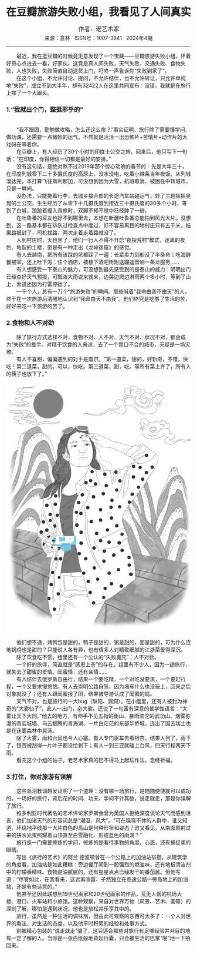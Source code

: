 # <center>在豆瓣旅游失败小组，我看见了人间真实</center> 

<div align=center><img src="https://raw.githubusercontent.com/leaguecn/magazines/main/img_authors/%25d7%25f7%25d5%25df%25a3%25ba%25c0%25cf%25d2%25d5%25ca%25f5%25bc%25d2.jpg"></div> 

<center>来源：意林   ISSN号：1007-3841   2024年4期</center> 


* * *


　　最近，我在逛豆瓣的时候竟无意发现了一个宝藏——豆瓣旅游失败小组。怀着好奇心点进去一看，好家伙，这竟是真人间失败，天气失败、交通失败、食物失败，人也失败，失败简直自动送货上门，叮咚一声告诉你“失败到家了”。  
　　在这个小组，不允许讨论、提问，不允许结伴，也不允许转让，只允许单纯地“失败”，成立不到大半年，却有32422人在这里共同宣布：没错，我就是在旅行上摔了一个大跟头。

### 1.“我就出个门，整挺邪乎的”

  
<br>　　“我不跟团，勤勉做攻略，怎么还这么惨？”事实证明，旅行除了需要懂学问、做功课，还需要一点微妙的运气。不然就是活活一出恐怖片+苦情片+动作片的大戏码在等着你。  
　　在豆瓣上，有人经历了30个小时的印度土公交之旅，回来后，他只写下一句话：“在印度，你得相信一切都是最好的安排。”  
　　没有这句话，是绝对熬不过2019年那个惊心动魄的春节的：先是大年三十，在印度列城零下二十多摄氏度的高原上，没水没电，吃着小辣条当年夜饭。从列城溜达完，本打算飞往斯利那加，可没想到因为大雪，航班取消，被困在中转城市，只是一瞬间。  
　　没办法，只能拖着行李，去城乡接合部的长途汽车站碰运气，转了三趟摇摇晃晃的土公交，生生经历了从零下十几摄氏度到接近三十摄氏度的30多个小时，等到了白城，踉跄着撞入青旅时，双脚不知不觉中已经肿了一倍。  
　　在吐魯番的豆友也好不到哪里去，本想在新疆吐鲁番总能拍到风光大片。没想到，这一路基本都在排队过检查点中度过，好不容易离目的地村庄只有五千米，结果路被封了，司机找路，两次走着走着路就没了。  
　　人到村庄时，天也黑了，他们一行人不得不开启“夜探荒村”模式，迷离的夜色、龟裂的土楼，倒是有一种走出《龙岭迷窟》的感觉。  
　　有人去越南，把所有该踩的坑都踩了一遍：长辈卖力划船没了半条命；吃海鲜餐被宰，还上吐下泻；住个酒店，被楼下酒吧街附送蹦迪音响一条龙服务……  
　　有人想感受一下泰山的魅力，可没想到最先感受到的是泰山的威力：明明出门已经查好天气预报，可瓢泼大雨说来就来，边哭边爬边淋雨两个多小时，等到了山上，索道还因为打雷停运了。  
　　一千个人，总有一万个“旅游失败”的瞬间。那些喊着“我命由我不由天”的人，终于在一次旅游后清醒地认识到“我命由天不由我”。他们终究是吃够了生活的苦，好好来吃一下旅游的苦了。

### 2.食物和人不对劲

  
　　除了旅行方式选择不对，食物不对、人不对、天气不对、状况不对，都会成为“失败”的推手。对精于饮食的人来说，去了一个胃口不合的城市，无疑是一场灾难。  
　　有人不喜甜，偏偏遇到的对手是南京。“第一道菜，甜的，好新奇，不错，快吃！第二道菜，甜的，可以，快吃。第三道菜，甜，吃。等所有菜上齐了，所有人的筷子也放下了。”

![](https://raw.githubusercontent.com/leaguecn/magazines/main/img/yili20240425-1-l.jpg)

  
　　他们想不通，烤鸭包是甜的，鸭子是甜的，粥是甜的，面是甜的，可为什么连地锅鸡也是甜的？只能说人各有异，也有很多人对精致细腻的江浙菜爱得深沉。  
　　除了饮食吃不惯，组里还有一个公认的“失败魔咒”：人不对劲。  
　　一个好的旅伴，简直就是“感恩上苍”的存在。组里有不少人，因为一趟旅行，就失去了甜蜜的爱情、闺蜜情，还有亲情……  
　　有人结伴去俄罗斯自由行，结果一个要吃精，一个对吃没要求，一个要赶行程，一个又要求慢悠悠。有人去崇明公路自驾，因为堵车什么也没玩上，回来之后对象就没了；还有人跟闺蜜报了团，结果被导游认成了闺蜜的妈。  
　　天气不对，也是旅行的一大bug（缺陷、漏洞）。在小组里，还有人被封为神奇的“大雾仙子”，此人一出门，必大雾。还说了一句富有深意的哲学性语言：“大雾让天下大同。”他去的地方，有伸手不见五指的衡山、暴雨滂沱的武功山、烟雾弥漫的青岩城墙、乌云翻腾的青海湖、一片白茫茫的东部华侨城，连出了国去瑞士也是在迷雾森林中晃荡。  
　　除了大雾，雨和台风也令人心塞。有人专门驱车去看银杏，结果人到了，雨下了，银杏被刮得一片叶子都没给剩下；有人一到三亚就碰上台风，四天行程两天下雨。  
　　看完这个小组的帖子，老艺术家真的巴不得马上起坛作法，念经祈福。

### 3.打住，你对旅游有误解

  
　　这些血泪教训越发证明了一个道理：没有哪一场旅行，是随随便便就可以成功的。一场好的旅行，背后花的时间、功夫、学问不计其数，说走就走，那是你误解了旅行。  
　　维多利亚时代著名的艺术评论家罗斯金曾为英国人拒绝深度谈论天气而感到沮丧，他们加诸天气的形容词总是“潮湿、风大”。“可在喋喋不休的人群中，谁又知道，环绕地平线那一大片白色的高山是何种形状和姿态？谁又看见，从南面照射过来的狭长光束照耀着山顶直至白雪融化、形成蓝色的雨滴？”  
　　旅行是一门需要修炼的学问，修炼的是看待事物的角度、心态，还有捕捉美的眼睛。  
　　写出《旅行的艺术》的阿兰·德波顿曾在一个公路上的加油站徘徊。从建筑学的角度看，加油站是如此糟糕：旁边餐厅闻到一股强烈的燃油味，还有地板清洁剂中的柠檬香精味。食物是油腻腻的，还有星星点点已经发干的番茄酱。但他写道：“尽管如此，在我看来，这远离喧嚣、孑然独立在高速公路一旁高地上的加油站，还是有些诗意的。”  
　　他甚至还因此联想到19世纪画家和20世纪画家的作品，荒无人烟的机场大楼、港口、火车站和小旅馆。这种观察，来自对世界万物（风景、艺术、画等）的深刻了解，哪怕是遇到状况，他也是放松并乐享其中的。  
　　旅行，虽然是一种生活的调味剂，但由此可观察的东西可太多了：一个人对世界的看法、对生活的态度，以及他平时积累的经验和处事方式。  
　　别被精心包装的“说走就走”骗了，这只适合那些对旅行有足够经验并对目的地有一定了解的人。当你是一张白纸般地背起行囊，只会被生活的巴掌“啪”地一下拍回来。